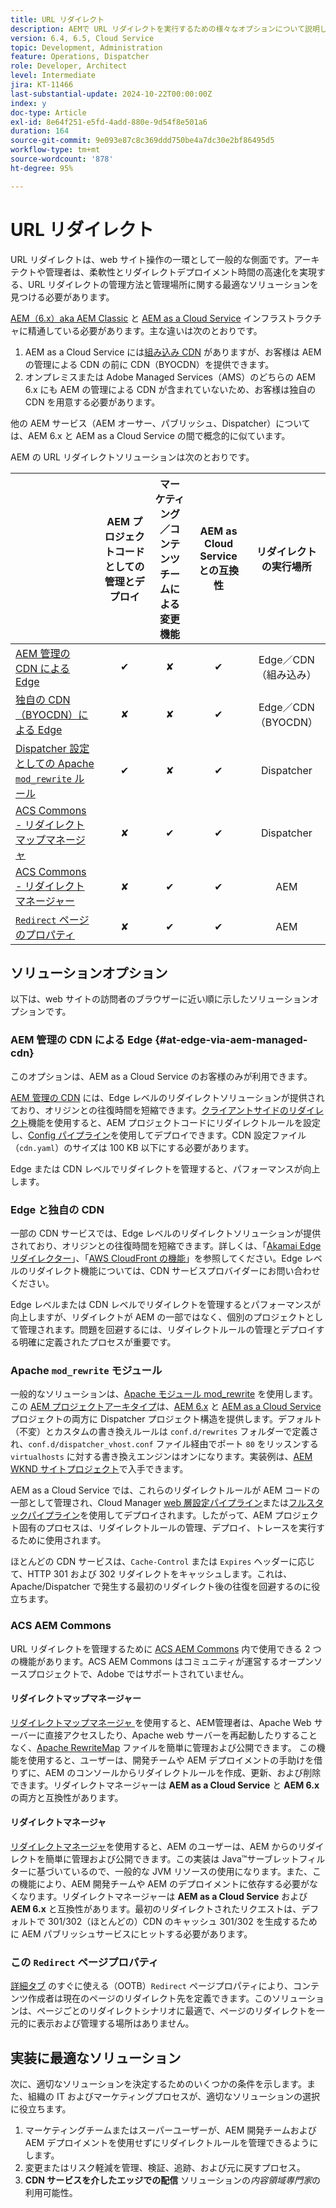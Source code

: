 ```yaml
---
title: URL リダイレクト
description: AEMで URL リダイレクトを実行するための様々なオプションについて説明します。
version: 6.4, 6.5, Cloud Service
topic: Development, Administration
feature: Operations, Dispatcher
role: Developer, Architect
level: Intermediate
jira: KT-11466
last-substantial-update: 2024-10-22T00:00:00Z
index: y
doc-type: Article
exl-id: 8e64f251-e5fd-4add-880e-9d54f8e501a6
duration: 164
source-git-commit: 9e093e87c8c369ddd750be4a7dc30e2bf86495d5
workflow-type: tm+mt
source-wordcount: '878'
ht-degree: 95%

---
```


# URL リダイレクト

URL リダイレクトは、web サイト操作の一環として一般的な側面です。アーキテクトや管理者は、柔軟性とリダイレクトデプロイメント時間の高速化を実現する、URL リダイレクトの管理方法と管理場所に関する最適なソリューションを見つける必要があります。

[AEM（6.x）aka AEM Classic](https://experienceleague.adobe.com/ja/docs/experience-manager-learn/dispatcher-tutorial/chapter-2) と [AEM as a Cloud Service](https://experienceleague.adobe.com/ja/docs/experience-manager-cloud-service/content/overview/architecture) インフラストラクチャに精通している必要があります。主な違いは次のとおりです。

1. AEM as a Cloud Service には[組み込み CDN](https://experienceleague.adobe.com/ja/docs/experience-manager-cloud-service/content/implementing/content-delivery/cdn) がありますが、お客様は AEM の管理による CDN の前に CDN（BYOCDN）を提供できます。
1. オンプレミスまたは Adobe Managed Services（AMS）のどちらの AEM 6.x にも AEM の管理による CDN が含まれていないため、お客様は独自の CDN を用意する必要があります。

他の AEM サービス（AEM オーサー、パブリッシュ、Dispatcher）については、AEM 6.x と AEM as a Cloud Service の間で概念的に似ています。

AEM の URL リダイレクトソリューションは次のとおりです。

|                                                   | AEM プロジェクトコードとしての管理とデプロイ | マーケティング／コンテンツチームによる変更機能 | AEM as Cloud Service との互換性 | リダイレクトの実行場所 |
|---------------------------------------------------|:-----------------------:|:---------------------:|:---------------------:| :---------------------:|
| [AEM 管理の CDN による Edge](#at-edge-via-aem-managed-cdn) | ✔ | ✘ | ✔ | Edge／CDN（組み込み） |
| [独自の CDN（BYOCDN）による Edge](#at-edge-via-bring-your-own-cdn) | ✘ | ✘ | ✔ | Edge／CDN（BYOCDN） |
| [Dispatcher 設定としての Apache `mod_rewrite` ルール](#apache-mod_rewrite-module) | ✔ | ✘ | ✔ | Dispatcher |
| [ACS Commons - リダイレクトマップマネージャ](#redirect-map-manager) | ✘ | ✔ | ✔ | Dispatcher |
| [ACS Commons - リダイレクトマネージャー](#redirect-manager) | ✘ | ✔ | ✔ | AEM |
| [`Redirect` ページのプロパティ](#the-redirect-page-property) | ✘ | ✔ | ✔ | AEM |


## ソリューションオプション

以下は、web サイトの訪問者のブラウザーに近い順に示したソリューションオプションです。

### AEM 管理の CDN による Edge {#at-edge-via-aem-managed-cdn}

このオプションは、AEM as a Cloud Service のお客様のみが利用できます。

[AEM 管理の CDN](https://experienceleague.adobe.com/ja/docs/experience-manager-cloud-service/content/implementing/content-delivery/cdn) には、Edge レベルのリダイレクトソリューションが提供されており、オリジンとの往復時間を短縮できます。[クライアントサイドのリダイレクト](https://experienceleague.adobe.com/ja/docs/experience-manager-cloud-service/content/implementing/content-delivery/cdn-configuring-traffic#client-side-redirectors)機能を使用すると、AEM プロジェクトコードにリダイレクトルールを設定し、[Config パイプライン](https://experienceleague.adobe.com/ja/docs/experience-manager-learn/cloud-service/security/traffic-filter-and-waf-rules/how-to-setup#deploy-rules-through-cloud-manager)を使用してデプロイできます。CDN 設定ファイル（`cdn.yaml`）のサイズは 100 KB 以下にする必要があります。

Edge または CDN レベルでリダイレクトを管理すると、パフォーマンスが向上します。

### Edge と独自の CDN

一部の CDN サービスでは、Edge レベルのリダイレクトソリューションが提供されており、オリジンとの往復時間を短縮できます。詳しくは、「[Akamai Edge リダイレクター](https://techdocs.akamai.com/cloudlets/docs/what-edge-redirector)」、「[AWS CloudFront の機能](https://docs.aws.amazon.com/AmazonCloudFront/latest/DeveloperGuide/cloudfront-functions.html)」を参照してください。Edge レベルのリダイレクト機能については、CDN サービスプロバイダーにお問い合わせください。

Edge レベルまたは CDN レベルでリダイレクトを管理するとパフォーマンスが向上しますが、リダイレクトが AEM の一部ではなく、個別のプロジェクトとして管理されます。問題を回避するには、リダイレクトルールの管理とデプロイする明確に定義されたプロセスが重要です。


### Apache `mod_rewrite` モジュール

一般的なソリューションは、[Apache モジュール mod_rewrite](https://httpd.apache.org/docs/current/mod/mod_rewrite.html) を使用します。この [AEM プロジェクトアーキタイプ](https://github.com/adobe/aem-project-archetype)は、[AEM 6.x](https://github.com/adobe/aem-project-archetype/tree/develop/src/main/archetype/dispatcher.ams#file-structure) と [AEM as a Cloud Service](https://github.com/adobe/aem-project-archetype/tree/develop/src/main/archetype/dispatcher.cloud#file-structure) プロジェクトの両方に Dispatcher プロジェクト構造を提供します。デフォルト（不変）とカスタムの書き換えルールは `conf.d/rewrites` フォルダーで定義され、`conf.d/dispatcher_vhost.conf` ファイル経由でポート `80` をリッスンする `virtualhosts` に対する書き換えエンジンはオンになります。実装例は、[AEM WKND サイトプロジェクト](https://github.com/adobe/aem-guides-wknd/tree/main/dispatcher/src/conf.d/rewrites)で入手できます。

AEM as a Cloud Service では、これらのリダイレクトルールが AEM コードの一部として管理され、Cloud Manager [web 層設定パイプライン](https://experienceleague.adobe.com/ja/docs/experience-manager-cloud-service/content/implementing/using-cloud-manager/cicd-pipelines/introduction-ci-cd-pipelines)または[フルスタックパイプライン](https://experienceleague.adobe.com/ja/docs/experience-manager-cloud-service/content/implementing/using-cloud-manager/cicd-pipelines/introduction-ci-cd-pipelines)を使用してデプロイされます。したがって、AEM プロジェクト固有のプロセスは、リダイレクトルールの管理、デプロイ、トレースを実行するために使用されます。

ほとんどの CDN サービスは、`Cache-Control` または `Expires` ヘッダーに応じて、HTTP 301 および 302 リダイレクトをキャッシュします。これは、Apache/Dispatcher で発生する最初のリダイレクト後の往復を回避するのに役立ちます。


### ACS AEM Commons

URL リダイレクトを管理するために [ACS AEM Commons](https://adobe-consulting-services.github.io/acs-aem-commons/) 内で使用できる 2 つの機能があります。ACS AEM Commons はコミュニティが運営するオープンソースプロジェクトで、Adobe ではサポートされていません。

#### リダイレクトマップマネージャー

[ リダイレクトマップマネージャ ](https://adobe-consulting-services.github.io/acs-aem-commons/features/redirect-map-manager/index.html?lang=ja) を使用すると、AEM管理者は、Apache Web サーバーに直接アクセスしたり、Apache web サーバーを再起動したりすることなく、[Apache RewriteMap](https://httpd.apache.org/docs/2.4/rewrite/rewritemap.html) ファイルを簡単に管理および公開できます。 この機能を使用すると、ユーザーは、開発チームや AEM デプロイメントの手助けを借りずに、AEM のコンソールからリダイレクトルールを作成、更新、および削除できます。リダイレクトマネージャーは **AEM as a Cloud Service** と **AEM 6.x** の両方と互換性があります。

#### リダイレクトマネージャ

[リダイレクトマネージャ](https://adobe-consulting-services.github.io/acs-aem-commons/features/redirect-manager/index.html?lang=ja)を使用すると、AEM のユーザーは、AEM からのリダイレクトを簡単に管理および公開できます。この実装は Java™サーブレットフィルターに基づいているので、一般的な JVM リソースの使用になります。また、この機能により、AEM 開発チームや AEM のデプロイメントに依存する必要がなくなります。リダイレクトマネージャーは **AEM as a Cloud Service** および **AEM 6.x** と互換性があります。最初のリダイレクトされたリクエストは、デフォルトで 301/302（ほとんどの）CDN のキャッシュ 301/302 を生成するために AEM パブリッシュサービスにヒットする必要があります。

### この `Redirect` ページプロパティ

[詳細タブ](https://experienceleague.adobe.com/docs/experience-manager-cloud-service/content/sites/authoring/sites-console/page-properties.html?lang=ja) のすぐに使える（OOTB）`Redirect` ページプロパティにより、コンテンツ作成者は現在のページのリダイレクト先を定義できます。このソリューションは、ページごとのリダイレクトシナリオに最適で、ページのリダイレクトを一元的に表示および管理する場所はありません。

## 実装に最適なソリューション

次に、適切なソリューションを決定するためのいくつかの条件を示します。また、組織の IT およびマーケティングプロセスが、適切なソリューションの選択に役立ちます。

1. マーケティングチームまたはスーパーユーザーが、AEM 開発チームおよび AEM デプロイメントを使用せずにリダイレクトルールを管理できるようにします。
1. 変更またはリスク軽減を管理、検証、追跡、および元に戻すプロセス。
1. **CDN サービスを介したエッジでの配信** ソリューションの&#x200B;_内容領域専門家_&#x200B;の利用可能性。
